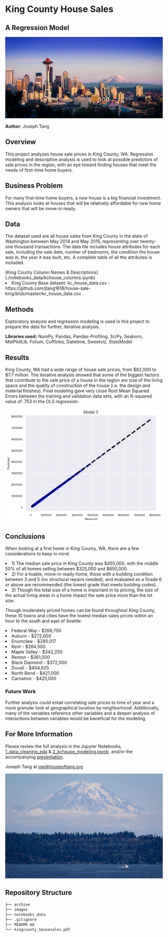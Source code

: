 # King County House Sales
## A Regression Model

![Seattle](./images/Seattle.jpg)

**Author**: Joseph Tang

## Overview

This project analyzes house sale prices in King County, WA. Regression modeling and descriptive analysis is used to look at possible predictors of sale prices in the region, with an eye toward finding houses that meet the needs of first-time home buyers.

## Business Problem

For many first-time home buyers, a new house is a big financial investment. This analysis looks at houses that will be relatively affordable for new home owners that will be move-in ready.

## Data

The dataset used are all house sales from King County in the state of Washington between May 2014 and May 2015, representing over twenty-one thousand transactions. The data file includes house attributes for each sale, including the sale date, number of bedrooms, the condition the house was in, the year it was built, etc. A complete table of all the attributes is included. 

</li>[King County Column Names & Descriptions](./notebooks_data/kchouse_columns.ipynb)</li>
<li>King County Base dataset: kc_house_data.csv - https://github.com/jtang1618/house-sale-king/blob/master/kc_house_data.csv</li>

## Methods

Exploratory analysis and regression modeling is used in this project to  prepare the data for further, iterative analysis. 

**Libraries used:**
NumPy, Pandas, Pandas-Profiling, SciPy, Seaborn, MatPlotLib, Folium, Cufflinks, Datetime, Sweetviz, StatsModel

## Results

King County, WA had a wide range of house sale prices, from $82,000 to $7.7 million. The iterative analysis showed that some of the biggest factors that contribute to the sale price of a house in the region are size of the living space and the quality of construction of the house (i.e. the design and material finishes). 
Final modeling gave very close Root Mean Squared Errors between the training and validation data sets, with an R-squared value of .753 in the OLS regression. 

![Model3](./images/Model3.png)

## Conclusions

When looking at a first home in King County, WA, there are a few considerations to keep in mind:

<li>1) The median sale price in King County was $455,000, with the middle 50% of all homes selling between $325,000 and $650,000.</li>
<li>2) For a livable, move-in ready home, those with a building condition between 3 and 5 (no structural repairs needed), and evaluated as a Grade 6 or above are recommended (the lowest grade that meets building codes).</li>
<li>3) Though the total size of a home is important in its pricing, the size of the actual living areas in a home impact the sale price more than the lot size.</li>

Though moderately priced homes can be found throughout King County, these 10 towns and cities have the lowest median sales prices within an hour to the south and east of Seattle:
<li>Federal Way - $268,750</li>
<li>Auburn - $272,000</li>
<li>Enumclaw - $280.017</li>
<li>Kent - $284,500</li>
<li>Maple Valley - $342,250</li>
<li>Renton - $361,000</li>
<li>Black Diamond - $372,000</li>
<li>Duvall - $404,625</li>
<li>North Bend - $421,000</li>
<li>Carnation - $425,000</li>

### Future Work
Further analysis could entail correlating sale prices to time of year and a more granular look at geographical location by neighborhood. Additionally, many of the variables reference other variables and a deeper analysis of interactions between variables would be beneficial for the modeling.


## For More Information

Please review the full analysis in the Jupyter Notebooks, [1_data_cleaning_eda](./notebooks_data/1_data_cleaning_eda.ipynb) & [2_kchouse_modeling.ipynb](./notebooks_data/2_kchouse_modeling.ipynb), and/or the accompanying [presentation](./kingcounty_housesales.pdf).

Joseph Tang at [joe@houseoftang.org ](mailto:joe@houseoftang.org)

![Rainer](./images/Rainier.jpg)

## Repository Structure

```
├── archive                        
├── images
├── notebooks_data
├── .gitignore
├── README.md                          
└── kingcounty_housesales.pdf





